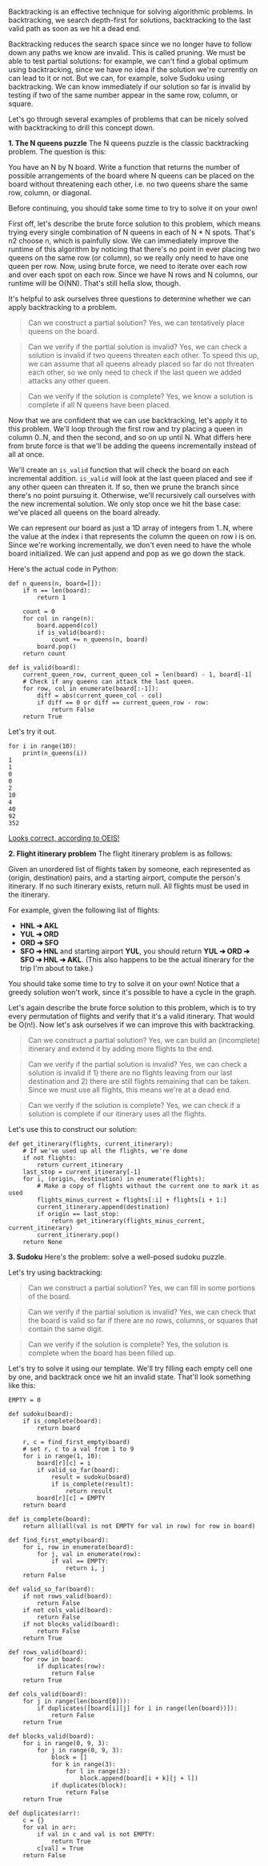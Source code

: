 Backtracking is an effective technique for solving algorithmic problems. In backtracking, we search depth-first for solutions, backtracking to the last valid path as soon as we hit a dead end.

Backtracking reduces the search space since we no longer have to follow down any paths we know are invalid. This is called pruning. We must be able to test partial solutions: for example, we can't find a global optimum using backtracking, since we have no idea if the solution we're currently on can lead to it or not. But we can, for example, solve Sudoku using backtracking. We can know immediately if our solution so far is invalid by testing if two of the same number appear in the same row, column, or square.

Let's go through several examples of problems that can be nicely solved with backtracking to drill this concept down.

**1. The N queens puzzle**
The N queens puzzle is the classic backtracking problem. The question is this:

You have an N by N board. Write a function that returns the number of possible arrangements of the board where N queens can be placed on the board without threatening each other, i.e. no two queens share the same row, column, or diagonal.

Before continuing, you should take some time to try to solve it on your own!

First off, let's describe the brute force solution to this problem, which means trying every single combination of N queens in each of N * N spots. That's n2 choose n, which is painfully slow. We can immediately improve the runtime of this algorithm by noticing that there's no point in ever placing two queens on the same row (or column), so we really only need to have one queen per row. Now, using brute force, we need to iterate over each row and over each spot on each row. Since we have N rows and N columns, our runtime will be O(NN). That's still hella slow, though.

It's helpful to ask ourselves three questions to determine whether we can apply backtracking to a problem.

> Can we construct a partial solution?
Yes, we can tentatively place queens on the board.

> Can we verify if the partial solution is invalid?
Yes, we can check a solution is invalid if two queens threaten each other. To speed this up, we can assume that all queens already placed so far do not threaten each other, so we only need to check if the last queen we added attacks any other queen.

> Can we verify if the solution is complete?
Yes, we know a solution is complete if all N queens have been placed.

Now that we are confident that we can use backtracking, let's apply it to this problem. We'll loop through the first row and try placing a queen in column 0..N, and then the second, and so on up until N. What differs here from brute force is that we'll be adding the queens incrementally instead of all at once.

We'll create an `is_valid` function that will check the board on each incremental addition. `is_valid` will look at the last queen placed and see if any other queen can threaten it. If so, then we prune the branch since there's no point pursuing it. Otherwise, we'll recursively call ourselves with the new incremental solution. We only stop once we hit the base case: we've placed all queens on the board already.

We can represent our board as just a 1D array of integers from 1..N, where the value at the index i that represents the column the queen on row i is on. Since we're working incrementally, we don't even need to have the whole board initialized. We can just append and pop as we go down the stack.

Here's the actual code in Python:

```
def n_queens(n, board=[]):
    if n == len(board):
        return 1

    count = 0
    for col in range(n):
        board.append(col)
        if is_valid(board):
            count += n_queens(n, board)
        board.pop()
    return count

def is_valid(board):
    current_queen_row, current_queen_col = len(board) - 1, board[-1]
    # Check if any queens can attack the last queen.
    for row, col in enumerate(board[:-1]):
        diff = abs(current_queen_col - col)
        if diff == 0 or diff == current_queen_row - row:
            return False
    return True
```
Let's try it out.

```
for i in range(10):
    print(n_queens(i))
1
1
0
0
2
10
4
40
92
352
```
[Looks correct, according to OEIS!](https://oeis.org/A000170)

**2. Flight itinerary problem**
The flight itinerary problem is as follows:

Given an unordered list of flights taken by someone, each represented as (origin, destination) pairs, and a starting airport, compute the person's itinerary. If no such itinerary exists, return null. All flights must be used in the itinerary.

For example, given the following list of flights:

- **HNL ➔ AKL**
- **YUL ➔ ORD**
- **ORD ➔ SFO**
- **SFO ➔ HNL**
and starting airport **YUL**, you should return **YUL ➔ ORD ➔ SFO ➔ HNL ➔ AKL**. (This also happens to be the actual itinerary for the trip I'm about to take.)

You should take some time to try to solve it on your own! Notice that a greedy solution won't work, since it's possible to have a cycle in the graph.

Let's again describe the brute force solution to this problem, which is to try every permutation of flights and verify that it's a valid itinerary. That would be O(n!). Now let's ask ourselves if we can improve this with backtracking.

> Can we construct a partial solution?
Yes, we can build an (incomplete) itinerary and extend it by adding more flights to the end.

> Can we verify if the partial solution is invalid?
Yes, we can check a solution is invalid if 1) there are no flights leaving from our last destination and 2) there are still flights remaining that can be taken. Since we must use all flights, this means we're at a dead end.

> Can we verify if the solution is complete?
Yes, we can check if a solution is complete if our itinerary uses all the flights.

Let's use this to construct our solution:

```
def get_itinerary(flights, current_itinerary):
    # If we've used up all the flights, we're done
    if not flights:
        return current_itinerary
    last_stop = current_itinerary[-1]
    for i, (origin, destination) in enumerate(flights):
        # Make a copy of flights without the current one to mark it as used
        flights_minus_current = flights[:i] + flights[i + 1:]
        current_itinerary.append(destination)
        if origin == last_stop:
            return get_itinerary(flights_minus_current, current_itinerary)
        current_itinerary.pop()
    return None
```

**3. Sudoku**
Here's the problem: solve a well-posed sudoku puzzle.

Let's try using backtracking:

> Can we construct a partial solution?
Yes, we can fill in some portions of the board.

> Can we verify if the partial solution is invalid?
Yes, we can check that the board is valid so far if there are no rows, columns, or squares that contain the same digit.

> Can we verify if the solution is complete?
Yes, the solution is complete when the board has been filled up.

Let's try to solve it using our template. We'll try filling each empty cell one by one, and backtrack once we hit an invalid state. That'll look something like this:

```
EMPTY = 0

def sudoku(board):
    if is_complete(board):
        return board

    r, c = find_first_empty(board)
    # set r, c to a val from 1 to 9
    for i in range(1, 10):
        board[r][c] = i
        if valid_so_far(board):
            result = sudoku(board)
            if is_complete(result):
                return result
        board[r][c] = EMPTY
    return board

def is_complete(board):
    return all(all(val is not EMPTY for val in row) for row in board)

def find_first_empty(board):
    for i, row in enumerate(board):
        for j, val in enumerate(row):
            if val == EMPTY:
                return i, j
    return False

def valid_so_far(board):
    if not rows_valid(board):
        return False
    if not cols_valid(board):
        return False
    if not blocks_valid(board):
        return False
    return True

def rows_valid(board):
    for row in board:
        if duplicates(row):
            return False
    return True

def cols_valid(board):
    for j in range(len(board[0])):
        if duplicates([board[i][j] for i in range(len(board))]):
            return False
    return True

def blocks_valid(board):
    for i in range(0, 9, 3):
        for j in range(0, 9, 3):
            block = []
            for k in range(3):
                for l in range(3):
                    block.append(board[i + k][j + l])
            if duplicates(block):
                return False
    return True

def duplicates(arr):
    c = {}
    for val in arr:
        if val in c and val is not EMPTY:
            return True
        c[val] = True
    return False
```
